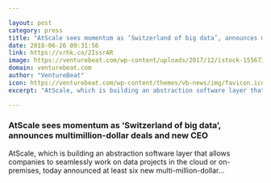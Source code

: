 ```yaml
---

layout: post
category: press
title: "AtScale sees momentum as ‘Switzerland of big data’, announces multimillion-dollar deals and new CEO"
date: 2018-06-26 09:31:56
link: https://vrhk.co/2IssrAR
image: https://venturebeat.com/wp-content/uploads/2017/12/istock-155673118-e1513193168424.jpg?fit=1200%2C697&strip=all
domain: venturebeat.com
author: "VentureBeat"
icon: https://venturebeat.com/wp-content/themes/vb-news/img/favicon.ico
excerpt: "AtScale, which is building an abstraction software layer that allows companies to seamlessly work on data projects in the cloud or on-premises, today announced at least six new multi-million-dollar…"

---
```


### AtScale sees momentum as ‘Switzerland of big data’, announces multimillion-dollar deals and new CEO

AtScale, which is building an abstraction software layer that allows companies to seamlessly work on data projects in the cloud or on-premises, today announced at least six new multi-million-dollar…
